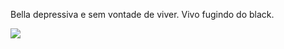 Bella depressiva e sem vontade de viver. Vivo fugindo do black. 


![](https://media1.tenor.com/m/L9TH3SB7chkAAAAd/maymun-mordeus.gif)
